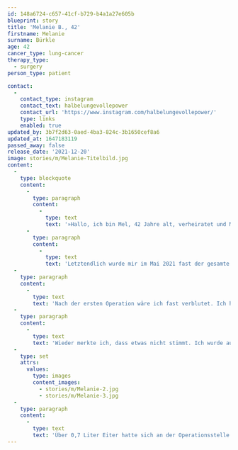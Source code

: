 ```yaml
---
id: 148a6724-c657-41cf-b729-b4a1a27e605b
blueprint: story
title: 'Melanie B., 42'
firstname: Melanie
surname: Bürkle
age: 42
cancer_type: lung-cancer
therapy_type:
  - surgery
person_type: patient

contact:
  -
    contact_type: instagram
    contact_text: halbelungevollepower
    contact_url: 'https://www.instagram.com/halbelungevollepower/'
    type: links
    enabled: true
updated_by: 3b7f2d63-0aed-4ba3-824c-3b1650cef8a6
updated_at: 1647183119
passed_away: false
release_date: '2021-12-20'
image: stories/m/Melanie-Titelbild.jpg
content:
  -
    type: blockquote
    content:
      -
        type: paragraph
        content:
          -
            type: text
            text: '»Hallo, ich bin Mel, 42 Jahre alt, verheiratet und Mutter eines 6-Jährigen. Im April 2020 sagte mir der Arzt: ›Sie haben einen Tumor, aber den können wir entfernen. Allerdings werden Sie einen Teil des rechten Lungenflügels verlieren.‹ Ich war baff, das geht? Und wie das geht!'
      -
        type: paragraph
        content:
          -
            type: text
            text: 'Letztendlich wurde mir im Mai 2021 fast der gesamte rechte Lungenflügel entfernt, da der Tumor ungünstig lag. Der restliche rechte Oberlappen, der geblieben war, war eingeschnappt und breitete sich nicht mehr aus.'
  -
    type: paragraph
    content:
      -
        type: text
        text: 'Nach der ersten Operation wäre ich fast verblutet. Ich hatte die schlimmsten Schmerzen meines Lebens, doch keiner glaubte mir. Erst nach 48 Stunden erkannte ein Arzt die Lage: Not-OP, zwei Liter Blutverlust. Tage auf der Intensivstation folgten.'
  -
    type: paragraph
    content:
      -
        type: text
        text: 'Wieder merkte ich, dass etwas nicht stimmt. Ich wurde aus der Klinik entlassen, ging in die Reha. Dort brach ich nach anderthalb Wochen zusammen. Ich konnte nicht mehr. Keiner wusste was los ist, wieder keiner glaubte mir, dass ich Eiter schmeckte. Von einem Krankenhaus kam ich ins nächste, dann die Diagnose: Empyem der Lunge (Eiterkapsel).'
  -
    type: set
    attrs:
      values:
        type: images
        content_images:
          - stories/m/Melanie-2.jpg
          - stories/m/Melanie-3.jpg
  -
    type: paragraph
    content:
      -
        type: text
        text: 'Über 0,7 Liter Eiter hatte sich an der Operationsstelle gebildet. Eine Drainage wurde gelegt, dreimal täglich spülen usw. für 10 Tage lang. Ich hatte keine Lust mehr. Ich wog kaum noch 50 kg. Der Arzt, der mir das Leben gerettet hatte, trat mir in den Hintern. Ich hatte aufgegeben, doch dann habe ich mich wieder zurückgekämpft. Und mein Motto lautet seitdem: Durchbeißen. ›Geht mit einer halben Lunge nicht‹ – gibt’s nicht! Meine neue Leidenschaft ist das Bergsteigen, das ist nämlich nichts für Leute mit schwacher Lunge. Stimmt nicht – ich war auf 3.600 Metern und möchte noch höher hinaus. Für 2022 habe ich mir schon einige Touren herausgesucht. Beim Bergsteigen spüre ich nämlich genau das, was ich durchgemacht habe: meinen schmerzenden Körper! Und das liebe ich mittlerweile, denn so weiß ich: Ich lebe noch!«'
---
```

